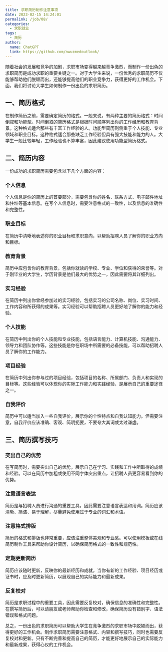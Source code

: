 ```yaml
---
title: 求职简历制作注意事项
date: 2023-02-15 14:24:01
permalink: /job/08/
categories: 
  - 求职就业
tags: 
  - 简历
author: 
  name: ChatGPT
  link: https://github.com/nwuzmedoutlook/
---
```


随着社会的发展和竞争的加剧，求职市场变得越来越竞争激烈，而制作一份出色的求职简历是成功求职的重要关键之一。对于大学生来说，一份优秀的求职简历不仅能够帮助他们脱颖而出，还能够提高他们的职业竞争力，获得更好的工作机会。下面，我们将讨论大学生如何制作一份出色的求职简历。

## 一、简历格式

在制作简历之前，需要确定简历的格式。一般来说，有两种主要的简历格式：时间倒叙和功能型。时间倒叙的简历格式是根据时间顺序列出你的工作经历和教育背景。这种格式适合那些有丰富工作经验的人。功能型简历则侧重于个人技能、专业领域和职业目标。这种格式适合那些缺乏工作经验但具有强大技能和能力的人。大学生一般比较年轻，工作经验也不算丰富，因此建议使用功能型简历格式。

## 二、简历内容

一份成功的求职简历需要包含以下几个方面的内容：

### 个人信息
个人信息是你的简历上的首要部分，需要包含你的姓名、联系方式、电子邮件地址和住址等基本信息。在写个人信息时，需要注意格式的一致性，以及信息的准确性和完整性。

### 职业目标
在简历中清晰地表述你的职业目标和求职意向，以帮助招聘人员了解你的职业方向和目标。

### 教育背景
简历中应包含你的教育背景，包括你就读的学校、专业、学位和获得的荣誉等。对于刚毕业的大学生，学历背景是他们最大的优势之一，因此需要将其详细列出。

### 实习经验
在简历中列出你曾经参加过的实习经验，包括实习的公司名称、岗位、实习时间、工作内容和所获得的成果等。实习经验可以帮助招聘人员更好地了解你的能力和经验。

### 个人技能
在简历中列出你的个人技能和专业技能，包括语言能力、计算机技能、沟通能力、领导力和团队协作等。这些技能是你在职场中所需要的必备技能，可以帮助招聘人员了解你的工作能力。

### 项目经验
在简历中列出你参与过的项目经验，包括项目的名称、所属部门、负责人和实现的目标等。这些经验可以体现你的实际工作能力和实践经验，是展示自己的重要途径之一。

### 自我评价
简历中可以适当加入一些自我评价，展示你的个性特点和自我认知能力。但需要注意，自我评价应该准确、客观、简明扼要，不要夸大其词或太过谦虚。

## 三、简历撰写技巧

### 突出自己的优势
在写简历时，需要突出自己的优势，展示自己在学习、实践和工作中所取得的成绩和经验。可以在简历中加粗或使用不同字体突出重点，让招聘人员更容易看到你的优势。

### 注意语言表达
简历是与招聘人员进行沟通的重要工具，因此需要注意语言表达和用词。简历应该清晰、简洁、易于理解，尽量避免使用过于专业的词汇和术语。

### 注意格式排版
简历的格式和排版也非常重要，应该注重整体美观和专业感。可以使用模板或在线简历制作工具来帮助你设计简历，以确保简历格式的一致性和规范性。

### 定期更新简历
简历应该随时更新，反映你的最新经历和成就。当你有新的工作经验、项目经历或证书时，应及时更新简历，以展现自己的实际能力和最新成果。

### 反复校对
简历是求职过程中的重要工具，因此需要反复校对，确保信息的准确性和完整性。在撰写简历后，可以请朋友或老师帮助你检查和修改，确保简历没有错别字、语法错误和格式问题。

总之，一份出色的求职简历可以帮助大学生在竞争激烈的求职市场中脱颖而出，获得更好的工作机会。制作求职简历需要注意格式、内容和撰写技巧，同时也需要反复校对和更新。只有不断完善和提高自己的简历，才能更好地展示自己的实际能力和最新成果，获得心仪的工作机会。